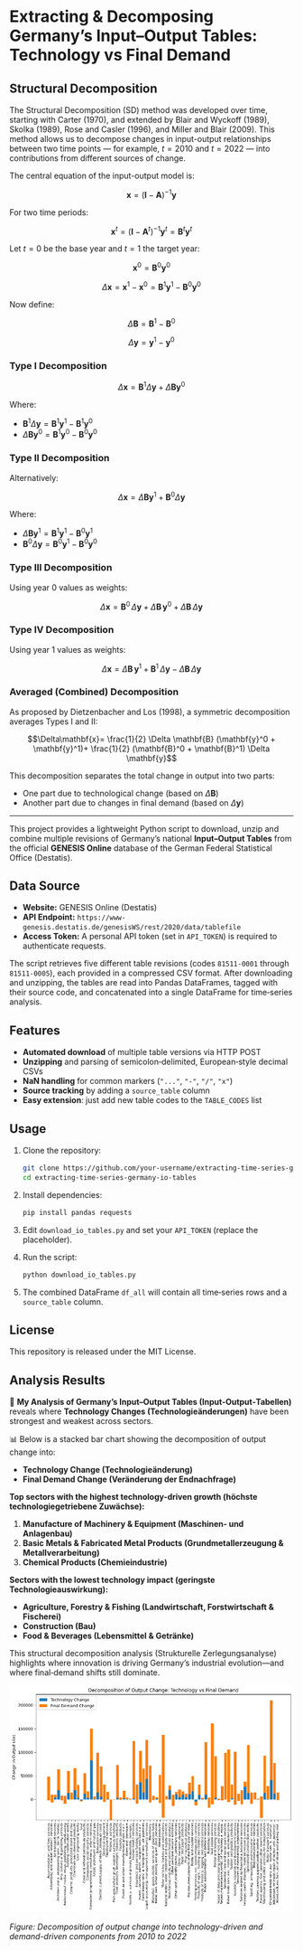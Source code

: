
# Extracting & Decomposing Germany’s Input–Output Tables: Technology vs Final Demand

## Structural Decomposition

The Structural Decomposition (SD) method was developed over time, starting with Carter (1970), and extended by Blair and Wyckoff (1989), Skolka (1989), Rose and Casler (1996), and Miller and Blair (2009).
This method allows us to decompose changes in input-output relationships between two time points — for example, $t = 2010$ and $t = 2022$ — into contributions from different sources of change.

The central equation of the input-output model is:

$$
\mathbf{x} = (\mathbf{I} - \mathbf{A})^{-1} \mathbf{y}
$$

For two time periods:

$$
\mathbf{x}^t = (\mathbf{I} - \mathbf{A}^t)^{-1} \mathbf{y}^t = \mathbf{B}^t \mathbf{y}^t
$$

Let $t = 0$ be the base year and $t = 1$ the target year:

$$
\mathbf{x}^0 = \mathbf{B}^0 \mathbf{y}^0
$$

$$
\Delta\mathbf{x} = \mathbf{x}^1 - \mathbf{x}^0 = \mathbf{B}^1 \mathbf{y}^1 - \mathbf{B}^0 \mathbf{y}^0
$$

Now define:

$$
\Delta \mathbf{B} = \mathbf{B}^1 - \mathbf{B}^0
$$

$$
\Delta \mathbf{y} = \mathbf{y}^1 - \mathbf{y}^0
$$

### Type I Decomposition

$$
\Delta\mathbf{x} = \mathbf{B}^1 \Delta \mathbf{y} + \Delta \mathbf{B} \mathbf{y}^0
$$

Where:

* $\mathbf{B}^1 \Delta \mathbf{y} = \mathbf{B}^1 \mathbf{y}^1 - \mathbf{B}^1 \mathbf{y}^0$
* $\Delta \mathbf{B} \mathbf{y}^0 = \mathbf{B}^1 \mathbf{y}^0 - \mathbf{B}^0 \mathbf{y}^0$

### Type II Decomposition

Alternatively:

$$
\Delta\mathbf{x} = \Delta \mathbf{B} \mathbf{y}^1 + \mathbf{B}^0 \Delta \mathbf{y}
$$

Where:

* $\Delta \mathbf{B} \mathbf{y}^1 = \mathbf{B}^1 \mathbf{y}^1 - \mathbf{B}^0 \mathbf{y}^1$
* $\mathbf{B}^0 \Delta \mathbf{y} = \mathbf{B}^0 \mathbf{y}^1 - \mathbf{B}^0 \mathbf{y}^0$

### Type III Decomposition

Using year 0 values as weights:

$$\Delta\mathbf{x}= \mathbf{B}^0\,\Delta \mathbf{y}+ \Delta \mathbf{B}\,\mathbf{y}^0+ \Delta \mathbf{B}\,\Delta \mathbf{y}$$

### Type IV Decomposition

Using year 1 values as weights:

$$
\Delta\mathbf{x}= \Delta \mathbf{B}\,\mathbf{y}^1 + \mathbf{B}^1\,\Delta \mathbf{y} - \Delta \mathbf{B}\,\Delta \mathbf{y}
$$

### Averaged (Combined) Decomposition

As proposed by Dietzenbacher and Los (1998), a symmetric decomposition averages Types I and II:

$$\Delta\mathbf{x}= \frac{1}{2} \Delta \mathbf{B} (\mathbf{y}^0 + \mathbf{y}^1)+ \frac{1}{2} (\mathbf{B}^0 + \mathbf{B}^1) \Delta \mathbf{y}$$

This decomposition separates the total change in output into two parts:

* One part due to technological change (based on $\Delta \mathbf{B}$)
* Another part due to changes in final demand (based on $\Delta \mathbf{y}$)

---



This project provides a lightweight Python script to download, unzip and combine multiple revisions of Germany’s national **Input–Output Tables** from the official **GENESIS Online** database of the German Federal Statistical Office (Destatis).

## Data Source

- **Website:** GENESIS Online (Destatis)  
- **API Endpoint:** `https://www-genesis.destatis.de/genesisWS/rest/2020/data/tablefile`  
- **Access Token:** A personal API token (set in `API_TOKEN`) is required to authenticate requests.

The script retrieves five different table revisions (codes `81511-0001` through `81511-0005`), each provided in a compressed CSV format. After downloading and unzipping, the tables are read into Pandas DataFrames, tagged with their source code, and concatenated into a single DataFrame for time‑series analysis.

## Features

- **Automated download** of multiple table versions via HTTP POST  
- **Unzipping** and parsing of semicolon‑delimited, European‑style decimal CSVs  
- **NaN handling** for common markers (`"..."`, `"-"`, `"/"`, `"x"`)  
- **Source tracking** by adding a `source_table` column  
- **Easy extension**: just add new table codes to the `TABLE_CODES` list  

## Usage

1. Clone the repository:
   ```bash
   git clone https://github.com/your-username/extracting-time-series-germany-io-tables.git
   cd extracting-time-series-germany-io-tables


2. Install dependencies:

   ```bash
   pip install pandas requests
   ```
3. Edit `download_io_tables.py` and set your `API_TOKEN` (replace the placeholder).
4. Run the script:

   ```bash
   python download_io_tables.py
   ```
5. The combined DataFrame `df_all` will contain all time‑series rows and a `source_table` column.

## License

This repository is released under the MIT License.


## Analysis Results

🔎 **My Analysis of Germany’s Input–Output Tables (Input‑Output‑Tabellen)** reveals where **Technology Changes (Technologieänderungen)** have been strongest and weakest across sectors.

📊 Below is a stacked bar chart showing the decomposition of output change into:

- **Technology Change (Technologieänderung)**
- **Final Demand Change (Veränderung der Endnachfrage)**

**Top sectors with the highest technology-driven growth (höchste technologiegetriebene Zuwächse):**

1. **Manufacture of Machinery & Equipment (Maschinen‑ und Anlagenbau)**
2. **Basic Metals & Fabricated Metal Products (Grundmetallerzeugung & Metallverarbeitung)**
3. **Chemical Products (Chemieindustrie)**

**Sectors with the lowest technology impact (geringste Technologieauswirkung):**  
- **Agriculture, Forestry & Fishing (Landwirtschaft, Forstwirtschaft & Fischerei)**  
- **Construction (Bau)**  
- **Food & Beverages (Lebensmittel & Getränke)**  

This structural decomposition analysis (Strukturelle Zerlegungsanalyse) highlights where innovation is driving Germany’s industrial evolution—and where final‑demand shifts still dominate.

![Decomposition of Output Change](technology_changes_by_sectors.png)

*Figure: Decomposition of output change into technology-driven and demand-driven components from 2010 to 2022*  

